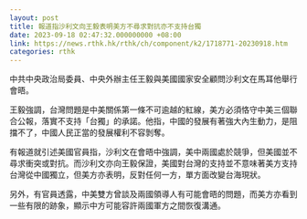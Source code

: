```yaml
---
layout: post
title: 報道指沙利文向王毅表明美方不尋求對抗亦不支持台獨
date: 2023-09-18 02:47:32.000000000 +08:00
link: https://news.rthk.hk/rthk/ch/component/k2/1718771-20230918.htm
categories: rthk
---
```


中共中央政治局委員、中央外辦主任王毅與美國國家安全顧問沙利文在馬耳他舉行會晤。

王毅強調，台灣問題是中美關係第一條不可逾越的紅線，美方必須恪守中美三個聯合公報，落實不支持「台獨」的承諾。他指，中國的發展有著強大內生動力，是阻擋不了，中國人民正當的發展權利不容剝奪。

有報道就引述美國官員指，沙利文在會晤中強調，美中兩國處於競爭，但美國並不尋求衝突或對抗。而沙利文亦向王毅保證，美國對台灣的支持並不意味著美方支持台灣從中國獨立，但美方亦表明，反對任何一方，單方面改變台海現狀。

另外，有官員透露，中美雙方曾談及兩國領導人有可能會晤的問題，而美方亦看到一些有限的跡象，顯示中方可能容許兩國軍方之間恢復溝通。
